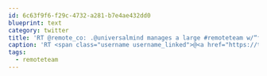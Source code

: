 ```yaml
---
id: 6c63f9f6-f29c-4732-a281-b7e4ae432dd0
blueprint: text
category: twitter
title: 'RT @remote_co: .@universalmind manages a large #remoteteam w/“family comes first” as a priority. Find out how&gt;ow.ly/PZYzB http:/…'
caption: 'RT <span class="username username_linked">@<a href="https://twitter.com/remote_co" title="Remote.co">remote_co</a></span>: .<span class="username username_linked">@<a href="https://twitter.com/universalmind" title="Universal Mind">universalmind</a></span> manages a large <span class="hashtag hashtag_local">#<a href="http://tweettemp.darylchymko.ca/?tag=remoteteam">remoteteam</a> w/“family comes first” as a priority. Find out how&gt;<a href="http://ow.ly/PZYzB" title="http://ow.ly/PZYzB" class="link link_untco">ow.ly/PZYzB</a> http:/…'
tags:
  - remoteteam
---
```

